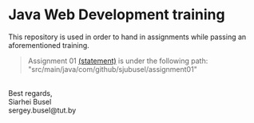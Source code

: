 # Java Web Development training
This repository is used in order to hand in assignments while passing
an aforementioned training.

> Assignment 01 [(statement)](https://github.com/OlgaSmolyakova/JavaWebDevelopment-Resouces/blob/master/%D0%A2%D0%B5%D0%BC%D0%B0_04_%D0%A0%D0%B5%D1%88%D0%B5%D0%BD%D0%B8%D0%B5_%D0%B7%D0%B0%D0%B4%D0%B0%D1%87_%D0%9F%D1%80%D0%BE%D1%81%D1%82%D0%B5%D0%B9%D1%88%D0%B8%D0%B5_%D0%BF%D1%80%D0%B8%D0%BB%D0%BE%D0%B6%D0%B5%D0%BD%D0%B8%D1%8F/Tasks.md)
> is under the following path:<br/>
> "src/main/java/com/github/sjubusel/assignment01"

<br/>
Best regards,<br/>
Siarhei Busel<br/>
sergey.busel@tut.by